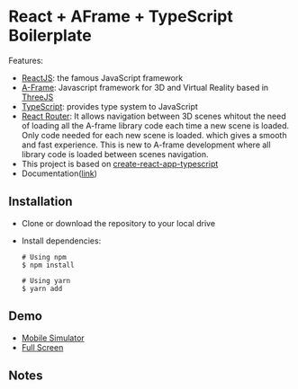 # React + AFrame + TypeScript Boilerplate

Features:

- [ReactJS](https://code.facebook.com/projects/176988925806765/react/): the famous JavaScript framework
- [A-Frame](https://aframe.io): Javascript framework for 3D and Virtual Reality based in [ThreeJS](https://www.threejs.org)
- [TypeScript](https://www.typescriptlang.org): provides type system to JavaScript
- [React Router](https://reacttraining.com/react-router/): It allows navigation between 3D scenes whitout the need of loading all the A-frame library code each time a new scene is loaded. Only code needed for each new scene is loaded. which gives a smooth and fast experience. This is new to A-frame development where all library code is loaded between scenes navigation.
- This project is based on [create-react-app-typescript](https://github.com/wmonk/create-react-app-typescript)
- Documentation([link](https://github.com/facebookincubator/create-react-app/blob/master/packages/react-scripts/template/README.md#table-of-contents))




## Installation

- Clone or download the repository to your local drive

- Install dependencies:

  ```shell
  # Using npm
  $ npm install

  # Using yarn
  $ yarn add
  ```




## Demo

- [Mobile Simulator](http://mobiletest.me/htc_one_emulator/?u=https://yagolopez.js.org/react-aframe-typescript-boilerplate/build/)
- [Full Screen](https://yagolopez.js.org/react-aframe-typescript-boilerplate/build/)



## Notes

